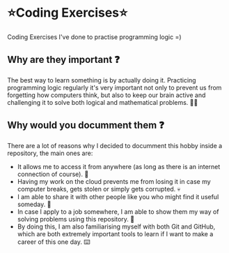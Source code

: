 # :star:**Coding Exercises**:star:

Coding Exercises I've done to practise programming logic =)

## Why are they important :question:
The best way to learn something is by actually doing it. Practicing programming logic regularly it's very important not only to prevent us from forgetting how computers think, but also to keep our brain active and challenging it to solve both logical and mathematical problems. :brain::bulb:

## Why would you documment them :question:
There are a lot of reasons why I decided to documment this hobby inside a repository, the main ones are:
- It allows me to access it from anywhere (as long as there is an internet connection of course). :signal_strength:
- Having my work on the cloud prevents me from losing it in case my computer breaks, gets stolen or simply gets corrupted. :skull:
- I am able to share it with other people like you who might find it useful someday. :handshake:
- In case I apply to a job somewhere, I am able to show them my way of solving problems using this repository. :necktie:
- By doing this, I am also familiarising myself with both Git and GitHub, which are both extremely important tools to learn if I want to make a career of this one day. :keyboard:
